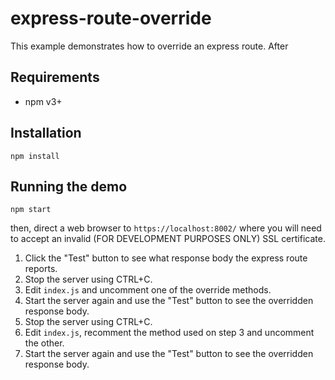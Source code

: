 # express-route-override

This example demonstrates how to override an express route. After

## Requirements

- npm v3+

## Installation

```
npm install
```

## Running the demo

```
npm start
```

then, direct a web browser to `https://localhost:8002/` where you will
need to accept an invalid (FOR DEVELOPMENT PURPOSES ONLY) SSL certificate.

1. Click the "Test" button to see what response body the express route reports.
2. Stop the server using CTRL+C.
3. Edit `index.js` and uncomment one of the override methods.
4. Start the server again and use the "Test" button to see the overridden
  response body.
5. Stop the server using CTRL+C.
6. Edit `index.js`, recomment the method used on step 3 and uncomment the other.
7. Start the server again and use the "Test" button to see the overridden
  response body.
